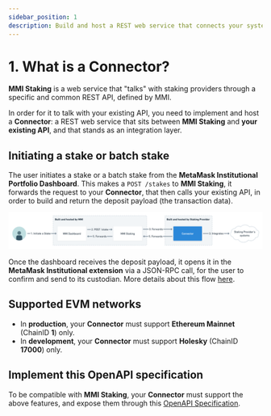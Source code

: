 ```yaml
---
sidebar_position: 1
description: Build and host a REST web service that connects your system with MetaMask Institutional.
---
```


# 1. What is a Connector?

**MMI Staking** is a web service that "talks" with staking providers through a specific and common REST API, defined by MMI.

In order for it to talk with your existing API, you need to implement and host a **Connector**: a REST web service that sits between **MMI Staking** and **your existing API**, and that stands as an integration layer.

## Initiating a stake or batch stake

The user initiates a stake or a batch stake from the **MetaMask Institutional Portfolio Dashboard**. This makes a `POST /stakes` to **MMI Staking**, it forwards the request to your **Connector**, that then calls your existing API, in order to build and return the deposit payload (the transaction data).

![Initiating a stake](/img/staking/initiating-a-stake.png)

Once the dashboard receives the deposit payload, it opens it in the **MetaMask Institutional extension** via a JSON-RPC call, for the user to confirm and send to its custodian. More details about this flow [here](https://docs.metamask-institutional.io/custodian-integration/integration-docs/architecture/).

## Supported EVM networks

- In **production**, your **Connector** must support **Ethereum Mainnet** (ChainID **1**) only.
- In **development**, your **Connector** must support **Holesky** (ChainID **17000**) only.

## Implement this OpenAPI specification

To be compatible with **MMI Staking**, your **Connector** must support the above features, and expose them through this [OpenAPI Specification](./staking-connector).
